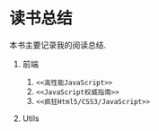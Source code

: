 读书总结
=======

本书主要记录我的阅读总结.

1. 前端
    1. `<<高性能JavaScript>>`
    2. `<<JavaScript权威指南>>`
    3. `<<疯狂Html5/CSS3/JavaScript>>`

2. Utils
